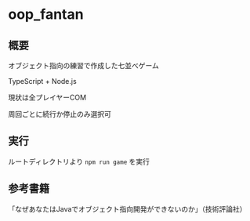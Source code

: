 # oop_fantan

## 概要
オブジェクト指向の練習で作成した七並べゲーム

TypeScript + Node.js

現状は全プレイヤーCOM

周回ごとに続行か停止のみ選択可

## 実行

ルートディレクトリより
`npm run game`
を実行

## 参考書籍
「なぜあなたはJavaでオブジェクト指向開発ができないのか」（技術評論社）
